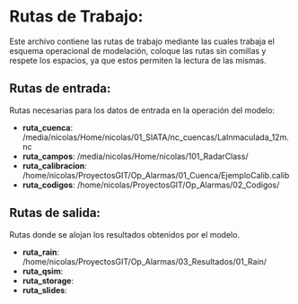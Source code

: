 # Rutas de Trabajo:

Este archivo contiene las rutas de trabajo mediante las cuales trabaja el
esquema operacional de modelación, coloque las rutas sin comillas y respete 
los espacios, ya que estos permiten la lectura de las mismas.

## Rutas de entrada:

Rutas necesarias para los datos de entrada en la operación del modelo:

- **ruta_cuenca**: /media/nicolas/Home/nicolas/01_SIATA/nc_cuencas/LaInmaculada_12m.nc
- **ruta_campos**: /media/nicolas/Home/nicolas/101_RadarClass/
- **ruta_calibracion**: /home/nicolas/ProyectosGIT/Op_Alarmas/01_Cuenca/EjemploCalib.calib
- **ruta_codigos**: /home/nicolas/ProyectosGIT/Op_Alarmas/02_Codigos/

## Rutas de salida:

Rutas donde se alojan los resultados obtenidos por el modelo.

- **ruta_rain**: /home/nicolas/ProyectosGIT/Op_Alarmas/03_Resultados/01_Rain/
- **ruta_qsim**:
- **ruta_storage**:
- **ruta_slides**:
